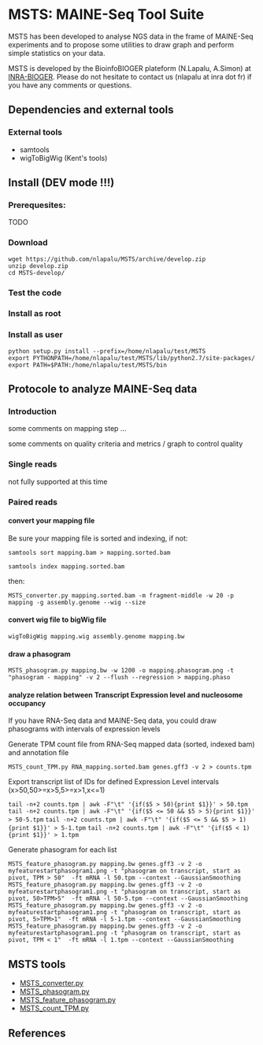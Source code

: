 # MSTS: MAINE-Seq Tool Suite

MSTS has been developed to analyse NGS data in the frame of MAINE-Seq experiments and to propose some utilities to draw graph and perform simple statistics on your data.

MSTS is developed by the BioinfoBIOGER plateform (N.Lapalu, A.Simon) at [INRA-BIOGER](http://www.versailles-grignon.inra.fr/bioger). Please do not hesitate to contact us (nlapalu at inra dot fr) if you have any comments or questions.

## Dependencies and external tools

### External tools

* samtools
* wigToBigWig (Kent's tools)

## Install  (DEV mode !!!)

### Prerequesites:

TODO

### Download

```
wget https://github.com/nlapalu/MSTS/archive/develop.zip
unzip develop.zip
cd MSTS-develop/
```

### Test the code

### Install as root

### Install as user

```
python setup.py install --prefix=/home/nlapalu/test/MSTS
export PYTHONPATH=/home/nlapalu/test/MSTS/lib/python2.7/site-packages/
export PATH=$PATH:/home/nlapalu/test/MSTS/bin
```

## Protocole to analyze MAINE-Seq data

### Introduction

some comments on mapping step ...

some comments on quality criteria and metrics / graph to control quality

### Single reads

not fully supported at this time

### Paired reads

#### convert your mapping file

Be sure your mapping file is sorted and indexing, if not:

`samtools sort mapping.bam > mapping.sorted.bam`

`samtools index mapping.sorted.bam `

then:

`MSTS_converter.py mapping.sorted.bam -m fragment-middle -w 20 -p mapping -g assembly.genome --wig --size`

#### convert wig file to bigWig file

`wigToBigWig mapping.wig assembly.genome mapping.bw`

#### draw a phasogram 

`MSTS_phasogram.py mapping.bw -w 1200 -o mapping.phasogram.png -t "phasogram - mapping" -v 2 --flush --regression > mapping.phaso`

#### analyze relation between Transcript Expression level and nucleosome occupancy

If you have RNA-Seq data and MAINE-Seq data, you could draw phasograms with intervals of expression levels

Generate TPM count file from RNA-Seq mapped data (sorted, indexed bam) and annotation file

`MSTS_count_TPM.py RNA_mapping.sorted.bam genes.gff3 -v 2 > counts.tpm`

Export transcript list of IDs for defined Expression Level intervals (x>50,50>=x>5,5>=x>1,x<=1)

`tail -n+2 counts.tpm | awk -F"\t" '{if($5 > 50){print $1}}' > 50.tpm` 
`tail -n+2 counts.tpm | awk -F"\t" '{if($5 <= 50 && $5 > 5){print $1}}' > 50-5.tpm` 
`tail -n+2 counts.tpm | awk -F"\t" '{if($5 <= 5 && $5 > 1){print $1}}' > 5-1.tpm` 
`tail -n+2 counts.tpm | awk -F"\t" '{if($5 < 1){print $1}}' > 1.tpm` 

Generate phasogram for each list

`MSTS_feature_phasogram.py mapping.bw genes.gff3 -v 2 -o myfeaturestartphasogram1.png -t "phasogram on transcript, start as pivot, TPM > 50"  -ft mRNA -l 50.tpm --context --GaussianSmoothing`
`MSTS_feature_phasogram.py mapping.bw genes.gff3 -v 2 -o myfeaturestartphasogram1.png -t "phasogram on transcript, start as pivot, 50>TPM>5"  -ft mRNA -l 50-5.tpm --context --GaussianSmoothing`
`MSTS_feature_phasogram.py mapping.bw genes.gff3 -v 2 -o myfeaturestartphasogram1.png -t "phasogram on transcript, start as pivot, 5>TPM>1"  -ft mRNA -l 5-1.tpm --context --GaussianSmoothing`
`MSTS_feature_phasogram.py mapping.bw genes.gff3 -v 2 -o myfeaturestartphasogram1.png -t "phasogram on transcript, start as pivot, TPM < 1"  -ft mRNA -l 1.tpm --context --GaussianSmoothing`

## MSTS tools

* [MSTS_converter.py](doc/MSTS_converter.md)
* [MSTS_phasogram.py](doc/MSTS_phasogram.md)
* [MSTS_feature_phasogram.py](doc/MSTS_feature_phasogram.md)
* [MSTS_count_TPM.py](doc/MSTS_count_TPM.md)

## References

